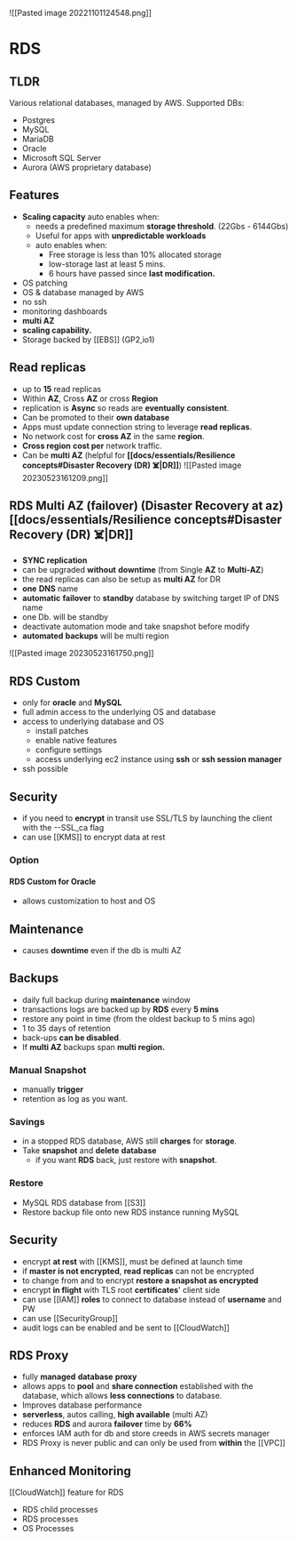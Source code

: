 ![[Pasted image 20221101124548.png]]
# RDS

## TLDR
Various  relational databases, managed by AWS.
Supported DBs:
- Postgres
- MySQL
- MariaDB
- Oracle
- Microsoft SQL Server
- Aurora (AWS proprietary database)

## Features
- **Scaling capacity** auto enables when: 
	- needs a predefined maximum **storage threshold**. (22Gbs - 6144Gbs)
	- Useful for apps with **unpredictable workloads**
	- auto enables when: 
		- Free storage is less than 10% allocated storage
		- low-storage last at least 5 mins.
		- 6 hours have passed since **last modification.**
- OS patching
- OS & database managed by AWS
- no ssh
- monitoring dashboards
- **multi AZ**
- **scaling capability.**
- Storage backed by [[EBS]] (GP2,io1)

## Read replicas
- up to **15** read replicas
- Within **AZ**, Cross **AZ** or cross **Region**
- replication is **Async** so reads are **eventually** **consistent**.
- Can be promoted to their **own database**
- Apps must update connection string to leverage **read replicas**.
- No network cost for **cross AZ** in the same **region**.
- **Cross region** **cost per** network traffic.
- Can be **multi AZ** (helpful for **[[docs/essentials/Resilience concepts#Disaster Recovery (DR) ☠️|DR]]**)
![[Pasted image 20230523161209.png]]

## RDS Multi AZ (failover) (Disaster Recovery at az)[[docs/essentials/Resilience concepts#Disaster Recovery (DR) ☠️|DR]] 
- **__SYNC replication__**
- can be upgraded **without** **downtime** (from Single **AZ** to **Multi-AZ**)
- the read replicas can also be setup as **multi AZ** for DR
- **one** **DNS** name
- **automatic** **failover** to **standby** database by switching target IP of DNS name
- one Db. will be standby
- deactivate automation mode and take snapshot before modify
- **automated** **backups** will be multi region

![[Pasted image 20230523161750.png]]

## RDS Custom
- only for **oracle** and **MySQL**
- full admin access to the underlying OS and database
- access to underlying database and OS
	- install patches
	- enable native features
	- configure settings
	- access underlying ec2 instance using **ssh** or **ssh session manager**
- ssh possible

## Security
- if you need to **encrypt** in transit use SSL/TLS by launching the client with the --SSL_ca flag
- can use [[KMS]] to encrypt data at rest

### Option

#### RDS Custom for Oracle
- allows customization to host and OS

## Maintenance 
- causes **downtime** even if the db is multi AZ

## Backups
- daily full backup during **maintenance** window
- transactions logs are backed up by **RDS** every **5 mins**
- restore any point in time (from the oldest backup to 5 mins ago)
- 1 to 35 days of retention
- back-ups **can be disabled**.
- If **multi AZ** backups span **multi region.**

### Manual Snapshot
- manually **trigger**
- retention as log as you want.

### Savings
- in a stopped RDS database, AWS still **charges** for **storage**.
- Take **snapshot** and **delete** **database**
	- if you want **RDS** back, just restore with **snapshot**.

### Restore 
- MySQL RDS database from [[S3]]
- Restore backup file onto new RDS instance running MySQL

## Security
- encrypt **at rest** with [[KMS]], must be defined at launch time
- if **master is not encrypted**, **read** **replicas** can not be encrypted
- to change from and to encrypt **restore a snapshot as encrypted**
- encrypt **in flight** with TLS root **certificates**' client side
- can use [[IAM]] **roles** to connect to database instead of **username** and PW
- can use [[SecurityGroup]]
- audit logs can be enabled and be sent to [[CloudWatch]]


## RDS Proxy
- fully **managed** **database** **proxy** 
- allows apps to **pool** and **share connection** established with the database, which allows **less connections** to database.
- Improves database performance
- **serverless**, autos calling, **high available** (multi AZ)
- reduces **RDS** and aurora **failover** time by **66%**
- enforces IAM auth for db and store creeds in AWS secrets manager
- RDS Proxy is never public and can only be used from **within** the [[VPC]]

## Enhanced Monitoring
[[CloudWatch]] feature for RDS

- RDS child processes
- RDS processes
- OS Processes
